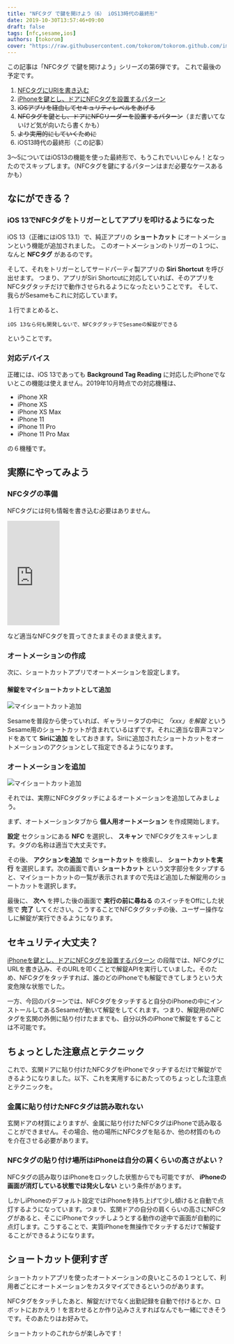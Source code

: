 ```yaml
---
title: "NFCタグ で鍵を開けよう（6） iOS13時代の最終形"
date: 2019-10-30T13:57:46+09:00
draft: false
tags: [nfc,sesame,ios]
authors: [tokorom]
cover: "https://raw.githubusercontent.com/tokorom/tokorom.github.com/images/images/sesame.png"
---
```


この記事は「NFCタグ で鍵を開けよう」シリーズの第6弾です。
これで最後の予定です。

1. [NFCタグにURIを書き込む](https://www.tokoro.me/posts/nfc-iphone-1/)
2. [iPhoneを鍵とし、ドアにNFCタグを設置するパターン](http://www.tokoro.me/posts/nfc-iphone-2/)
3. <s>iOSアプリを経由してセキュリティレベルをあげる</s>
4. <s>NFCタグを鍵とし、ドアにNFCリーダーを設置するパターン</s>（まだ書いてないけど気が向いたら書くかも）
5. <s>より実用的にしていくために</s>
6. iOS13時代の最終形（この記事）

3〜5についてはiOS13の機能を使った最終形で、もうこれでいいじゃん！となったのでスキップします。（NFCタグを鍵にするパターンはまだ必要なケースあるかも）

## なにができる？

### iOS 13でNFCタグをトリガーとしてアプリを叩けるようになった

iOS 13（正確にはiOS 13.1）で、純正アプリの **ショートカット** にオートメーションという機能が追加されました。
このオートメーションのトリガーの１つに、なんと **NFCタグ** があるのです。

そして、それをトリガーとしてサードパーティ製アプリの **Siri Shortcut** を呼び出せます。
つまり、アプリがSiri Shortcutに対応していれば、そのアプリをNFCタグタッチだけで動作させられるようになったということです。
そして、我らがSesameもこれに対応しています。

１行でまとめると、

```
iOS 13なら何も開発しないで、NFCタグタッチでSesameの解錠ができる
```

ということです。

### 対応デバイス

正確には、iOS 13であっても **Background Tag Reading** に対応したiPhoneでないとこの機能は使えません。2019年10月時点での対応機種は、

- iPhone XR
- iPhone XS
- iPhone XS Max
- iPhone 11
- iPhone 11 Pro
- iPhone 11 Pro Max

の６機種です。

## 実際にやってみよう

### NFCタグの準備

NFCタグには何も情報を書き込む必要はありません。

<iframe style="width:120px;height:240px;" marginwidth="0" marginheight="0" scrolling="no" frameborder="0" src="https://rcm-fe.amazon-adsystem.com/e/cm?ref=qf_sp_asin_til&t=tokorom-22&m=amazon&o=9&p=8&l=as1&IS2=1&detail=1&asins=B00GXSGL5G&linkId=e34d60fe2a09548458913c1b2027e8b0&bc1=000000&lt1=_blank&fc1=333333&lc1=0066c0&bg1=ffffff&f=ifr">
    </iframe>

など適当なNFCタグを買ってきたままそのまま使えます。

### オートメーションの作成

次に、ショートカットアプリでオートメーションを設定します。

#### 解錠をマイショートカットとして追加

![マイショートカット追加](https://raw.githubusercontent.com/tokorom/tokorom.github.com/images/images/sirishortcut1.jpeg)

Sesameを普段から使っていれば、ギャラリータブの中に *「xxx」を解錠* というSesame用のショートカットが含まれているはずです。それに適当な音声コマンドをあてて **Siriに追加** をしておきます。Siriに追加されたショートカットをオートメーションのアクションとして指定できるようになります。

### オートメーションを追加

![マイショートカット追加](https://raw.githubusercontent.com/tokorom/tokorom.github.com/images/images/sirishortcut2.jpeg)

それでは、実際にNFCタグタッチによるオートメーションを追加してみましょう。

まず、オートメーションタブから **個人用オートメーション** を作成開始します。

**設定** セクションにある **NFC** を選択し、 **スキャン** でNFCタグをスキャンします。タグの名称は適当で大丈夫です。

その後、 **アクションを追加** で **ショートカット** を検索し、 **ショートカットを実行** を選択します。次の画面で青い **ショートカット** という文字部分をタップすると、マイショートカットの一覧が表示されますので先ほど追加した解錠用のショートカットを選択します。

最後に、 **次へ** を押した後の画面で **実行の前に尋ねる** のスイッチをOffにした状態で **完了** してください。こうすることでNFCタグタッチの後、ユーザー操作なしに解錠が実行できるようになります。

## セキュリティ大丈夫？

[iPhoneを鍵とし、ドアにNFCタグを設置するパターン](http://www.tokoro.me/posts/nfc-iphone-2/) の段階では、NFCタグにURLを書き込み、そのURLを叩くことで解錠APIを実行していました。そのため、NFCタグをタッチすれば、誰のどのiPhoneでも解錠できてしまうという大変危険な状態でした。

一方、今回のパターンでは、NFCタグをタッチすると自分のiPhoneの中にインストールしてあるSesameが動いて解錠をしてくれます。つまり、解錠用のNFCタグを玄関の外側に貼り付けたままでも、自分以外のiPhoneで解錠をすることは不可能です。

## ちょっとした注意点とテクニック

これで、玄関ドアに貼り付けたNFCタグをiPhoneでタッチするだけで解錠ができるようになりました。以下、これを実用するにあたってのちょっとした注意点とテクニックを。

### 金属に貼り付けたNFCタグは読み取れない

玄関ドアの材質によりますが、金属に貼り付けたNFCタグはiPhoneで読み取ることができません。その場合、他の場所にNFCタグを貼るか、他の材質のものを介在させる必要があります。

### NFCタグの貼り付け場所はiPhoneは自分の肩くらいの高さがよい？

NFCタグの読み取りはiPhoneをロックした状態からでも可能ですが、 **iPhoneの画面が消灯している状態では発火しない** という条件があります。

しかしiPhoneのデフォルト設定ではiPhoneを持ち上げて少し傾けると自動で点灯するようになっています。つまり、玄関ドアの自分の肩くらいの高さにNFCタグがあると、そこにiPhoneでタッチしようとする動作の途中で画面が自動的に点灯します。こうすることで、実質iPhoneを無操作でタッチするだけで解錠することができるようになります。

## ショートカット便利すぎ

ショートカットアプリを使ったオートメーションの良いところの１つとして、利用者ごとにオートメーションをカスタマイズできるというのがあります。

NFCタグをタッチしたあと、解錠だけでなく出勤記録を自動で付けるとか、ロボットにおかえり！を言わせるとか作り込みさえすればなんでも一緒にできそうです。そのあたりはお好みで。

ショートカットのこれからが楽しみです！

